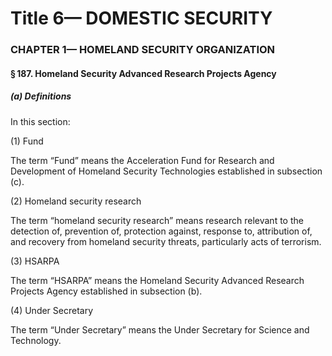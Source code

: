 
# Title 6— DOMESTIC SECURITY
### CHAPTER 1— HOMELAND SECURITY ORGANIZATION
#### § 187. Homeland Security Advanced Research Projects Agency
##### (a) Definitions

In this section:

(1) Fund

The term “Fund” means the Acceleration Fund for Research and Development of Homeland Security Technologies established in subsection (c).

(2) Homeland security research

The term “homeland security research” means research relevant to the detection of, prevention of, protection against, response to, attribution of, and recovery from homeland security threats, particularly acts of terrorism.

(3) HSARPA

The term “HSARPA” means the Homeland Security Advanced Research Projects Agency established in subsection (b).

(4) Under Secretary

The term “Under Secretary” means the Under Secretary for Science and Technology.
